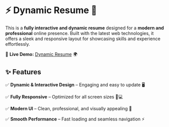 # ⚡ Dynamic Resume 🚀  

This is a **fully interactive and dynamic resume** designed for a **modern and professional** online presence. Built with the latest web technologies, it offers a sleek and responsive layout for showcasing skills and experience effortlessly.  

🔗 **Live Demo:** [Dynamic Resume](https://dynamic-resume-seven-mu.vercel.app/) 🌍  

## ✨ Features  

✅ **Dynamic & Interactive Design** – Engaging and easy to update 🖥  

✅ **Fully Responsive** – Optimized for all screen sizes 📱💻  

✅ **Modern UI** – Clean, professional, and visually appealing 🎨  

✅ **Smooth Performance** – Fast loading and seamless navigation ⚡  

